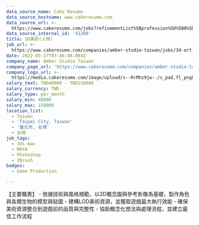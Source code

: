 ```yaml
---
data_source_name: Cake Resume
data_source_hostname: www.cakeresume.com
data_source_url: >-
  https://www.cakeresume.com/jobs?refinementList%5Bprofession%5D%5B0%5D=game-production&range%5Bsalary_range%5D%5Bmin%5D=100000
data_source_internal_id: '41260'
title: 3D美術(人物)
job_url: >-
  https://www.cakeresume.com/companies/amber-studio-taiwan/jobs/3d-art-characters
date: 2022-05-27T07:46:48.084Z
company_name: Amber Studio Taiwan
company_page_url: 'https://www.cakeresume.com/companies/amber-studio-taiwan'
company_logo_url: >-
  https://media.cakeresume.com/image/upload/s--RrMhz9jw--/c_pad,fl_png8,h_200,w_200/v1649659123/bdqntuwfjixsarlepnno.png
salary_text: TWD40000 - TWD150000
salary_currency: TWD
salary_type: per_month
salary_min: 40000
salary_max: 150000
location_list:
  - Taiwan
  - 'Taipei City, Taiwan'
  - '臺北市, 台灣'
  - 台灣
job_tags:
  - 3ds max
  - MAYA
  - Photoshop
  - ZBrush
badges:
  - Game Production

---
```


【主要職責】 - 依據技術與風格規範，以2D概念圖與參考影像為基礎，製作角色與各類生物的模型與貼圖 - 建構LOD美術資源，並獲取遊戲最大執行效能 - 確保美術資源整合到遊戲前的品質與完整性 - 協助概念化想法與處理流程，並建立最佳工作流程